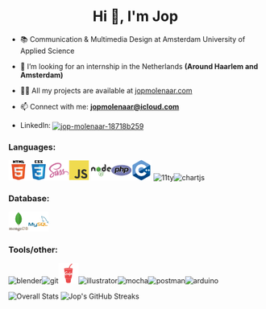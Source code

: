 <h1 align="center"> Hi 👋, I'm Jop</h3>

- 📚 Communication & Multimedia Design at Amsterdam University of Applied Science

- 🤝 I’m looking for an internship in the Netherlands **(Around Haarlem and Amsterdam)**

- 👨‍💻 All my projects are available at [jopmolenaar.com](https://jopmolenaar.com)

- 📫 Connect with me: **jopmolenaar@icloud.com** 

- LinkedIn: <a href="https://linkedin.com/in/jop-molenaar-18718b259" target="_blank">
    <img align="center" src="https://raw.githubusercontent.com/rahuldkjain/github-profile-readme-generator/master/src/images/icons/Social/linked-in-alt.svg" alt="jop-molenaar-18718b259" width="20" />
</a>



### Languages:

<span display="flex" justify-content="space-between" width="500px">
<img src="https://raw.githubusercontent.com/devicons/devicon/master/icons/html5/html5-original-wordmark.svg" alt="html5" width="40" height="40"/><img src="https://raw.githubusercontent.com/devicons/devicon/master/icons/css3/css3-original-wordmark.svg" alt="css3" width="40" height="40"/><img src="https://raw.githubusercontent.com/devicons/devicon/master/icons/sass/sass-original.svg" alt="sass" width="40" height="40"/><img src="https://raw.githubusercontent.com/devicons/devicon/master/icons/javascript/javascript-original.svg" alt="javascript" width="40" height="40"/> 
</span><span>
<img src="https://raw.githubusercontent.com/devicons/devicon/master/icons/nodejs/nodejs-original-wordmark.svg" alt="nodejs" width="40" height="40"/><img src="https://raw.githubusercontent.com/devicons/devicon/master/icons/php/php-original.svg" alt="php" width="40" height="40"/><img src="https://raw.githubusercontent.com/devicons/devicon/master/icons/cplusplus/cplusplus-original.svg" alt="cplusplus" width="40" height="40"/>
</span><span>
<img src="https://gist.githubusercontent.com/vivek32ta/c7f7bf583c1fb1c58d89301ea40f37fd/raw/f4c85cce5790758286b8f155ef9a177710b995df/11ty.svg" alt="11ty" width="40" height="40"/><img src="https://www.chartjs.org/media/logo-title.svg" alt="chartjs" width="40" height="40"/>
</span>

### Database:
<img src="https://raw.githubusercontent.com/devicons/devicon/master/icons/mongodb/mongodb-original-wordmark.svg" alt="mongodb" width="40" height="40"/><img src="https://raw.githubusercontent.com/devicons/devicon/master/icons/mysql/mysql-original-wordmark.svg" alt="mysql" width="40" height="40"/>

### Tools/other:
<img src="https://download.blender.org/branding/community/blender_community_badge_white.svg" alt="blender" width="40" height="40"/><img src="https://www.vectorlogo.zone/logos/git-scm/git-scm-icon.svg" alt="git" width="40" height="40"/><img src="https://raw.githubusercontent.com/devicons/devicon/master/icons/gulp/gulp-plain.svg" alt="gulp" width="40" height="40"/><img src="https://www.vectorlogo.zone/logos/adobe_illustrator/adobe_illustrator-icon.svg" alt="illustrator" width="40" height="40"/><img src="https://www.vectorlogo.zone/logos/mochajs/mochajs-icon.svg" alt="mocha" width="40" height="40"/><img src="https://www.vectorlogo.zone/logos/getpostman/getpostman-icon.svg" alt="postman" width="40" height="40"/><img src="https://cdn.worldvectorlogo.com/logos/arduino-1.svg" alt="arduino" width="40" height="40"/>

![Overall Stats](https://github-readme-stats.vercel.app/api?username=jopmolenaar&count_private=true&show_icons=true&theme=transparent) ![Jop's GitHub Streaks](https://streak-stats.demolab.com/?user=jopmolenaar&theme=dark&ring=025bda&fire=025bda&currStreakLabel=025bda&background=00000000&currStreakNum=417e87&sideLabels=025bda&sideNums=417e87)


